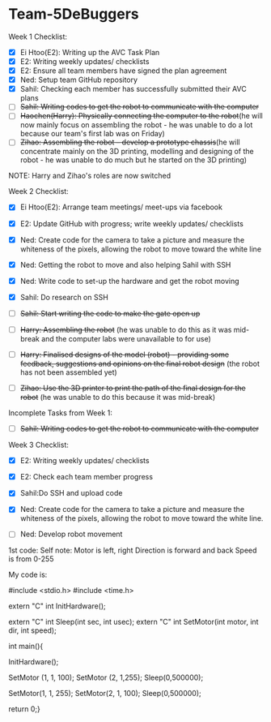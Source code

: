 # Team-5DeBuggers

Week 1 Checklist:
- [x]   Ei Htoo(E2): Writing up the AVC Task Plan
- [x]   E2: Writing weekly updates/ checklists
- [x]   E2: Ensure all team members have signed the plan agreement
- [x]   Ned: Setup team GitHub repository
- [x]   Sahil: Checking each member has successfully submitted their AVC plans
- [ ]   ~~Sahil: Writing codes to get the robot to communicate with the computer~~
- [ ]   ~~Haochen(Harry): Physically connecting the computer to the robot~~(he will now mainly focus on assembling the robot - he was unable to do a lot because our team's first lab was on Friday)
- [ ]   ~~Zihao: Assembling the robot – develop a prototype chassis~~(he will concentrate mainly on the 3D printing, modelling and designing of the robot - he was unable to do much but he started on the 3D printing)

NOTE: Harry and Zihao's roles are now switched





Week 2 Checklist:
- [x]   Ei Htoo(E2): Arrange team meetings/ meet-ups via facebook
- [x]   E2: Update GitHub with progress; write weekly updates/ checklists
- [x]   Ned: Create code for the camera to take a picture and measure the whiteness of the pixels, allowing the robot to move toward the white line
- [x]   Ned: Getting the robot to move and also helping Sahil with SSH
- [x]   Ned: Write code to set-up the hardware and get the robot moving
- [x]   Sahil: Do research on SSH
- [ ]   ~~Sahil: Start writing the code to make the gate open up~~
- [ ]   ~~Harry: Assembling the robot~~ (he was unable to do this as it was mid-break and the computer labs were unavailable to for use)
- [ ]   ~~Harry: Finalised designs of the model (robot) - providing some feedback, suggestions and opinions on the final robot design~~ (the robot has not been assembled yet)
- [ ]   ~~Zihao: Use the 3D printer to print the path of the final design for the robot~~ (he was unable to do this because it was mid-break)


Incomplete Tasks from Week 1:
- [ ]  ~~Sahil: Writing codes to get the robot to communicate with the computer~~





Week 3 Checklist:
- [x]   E2: Writing weekly updates/ checklists
- [x]   E2: Check each team member progress 
- [x]   Sahil:Do SSH and upload code
- [x]   Ned: Create code for the camera to take a picture and measure the whiteness of the pixels, allowing the robot to move toward the white line.
- [ ] Ned: Develop robot movement










    
1st code:
Self note:
Motor is left, right
Direction is forward and back
Speed is from 0-255

My code is:

#include <stdio.h>
#include <time.h>

extern "C" int InitHardware();

extern "C" int Sleep(int sec, int usec);
extern "C" int SetMotor(int motor, int dir, int speed);

int main(){

InitHardware();

SetMotor (1, 1, 100);
SetMotor (2, 1,255);
Sleep(0,500000);

SetMotor(1, 1, 255);
SetMotor(2, 1, 100);
Sleep(0,500000);

return 0;}

